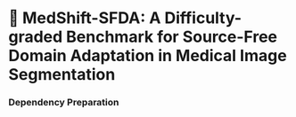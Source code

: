 # :page_facing_up: MedShift-SFDA: A Difficulty-graded Benchmark for Source-Free Domain Adaptation in Medical Image Segmentation

### Dependency Preparation
